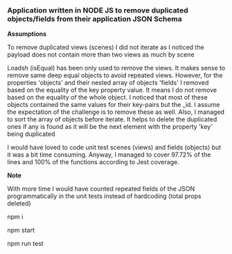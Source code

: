 ### Application written in NODE JS to remove duplicated objects/fields from their application JSON Schema

**Assumptions**

To remove duplicated views (scenes) I did not iterate as I noticed the payload does not contain more than two views as much by scene

Loadsh (isEqual) has been only used to remove the views. It makes sense to remove same deep equal objects to avoid repeated views. However, for the properties 'objects' and their nested array of objects 'fields' I removed based on the equality of the key property value. It means I do not remove based on the equality of the whole object. I noticed that most of these objects contained the same values for their key-pairs but the _id. I assume the expectation of the challenge is to remove these as well. Also, I managed to sort the array of objects before iterate. It helps to delete the duplicated ones if any is found as it will be the next element with the property 'key' being duplicated

I would have loved to code unit test scenes (views) and fields (objects) but it was a bit time consuming. Anyway, I managed to cover 97.72% of the lines and 100% of the functions according to Jest coverage.

**Note**

With more time I would have counted repeated fields of the JSON programmatically in the unit tests instead of hardcoding (total props deleted)

npm i

npm start

npm run test

